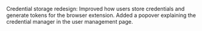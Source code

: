 Credential storage redesign: Improved how users store credentials and generate tokens for the browser extension. Added a popover explaining the credential manager in the user management page.